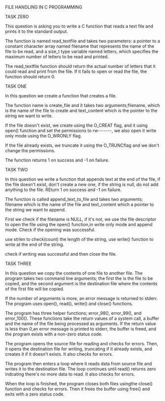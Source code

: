 FILE HANDLING IN C PROGRAMMING

TASK ZERO

This question is asking you to write a C function that reads a text file and prints it to the standard output.

The function is named read_textfile and takes two parameters: a pointer to a constant character array named filename that represents the name of the file to be read, and a size_t type variable named letters, which specifies the maximum number of letters to be read and printed.

The read_textfile function should return the actual number of letters that it could read and print from the file. If it fails to open or read the file, the function should return 0.

TASK ONE

In this question we create a function that creates a file.

The function name is create_file and it takes two arguments;filename, which is the name of the file to create and text_content which is the pointer to the string we want to write.

If the file doesn't exist, we create using the O_CREAT flag, and it using open() function and set the permissions to rw-------, we also open it write only mode using the O_WRONLY flag.

If the file already exists, we truncate it using the O_TRUNCflag and we don't change the permissions.

The function returns 1 on success and -1 on failure.

TASK TWO

In this question we write a function that appends text at the end of the file, if the file doesn't exist, don't create a new one, if the string is null, do not add anything to the file. REturn 1 on success and -1 on failure.

The function is called append_text_to_file and takes two arguments; filename which is the name of the file and text_content which a pointer to the string we want to append.

First we check if the filename is NULL, if it's not, we use the file descriptor to open the file using the open() function,in write only mode and append mode. Check if the opening was successful.

use strlen to check(count) the length of the string, use write() function to write at the end of the string.

check if writing was successful and then close the file.

TASK THREE

In this question we copy the contents of one file to another file. The program takes two command line arguments; the first the is the file to be copied, and the second argument is the destination file where the contents of the first file will be copied.

If the number of arguments is more, an error message is returned to stderr. The program uses open(), read(), write() and close() functions.

The program has three helper functions; error_98(), error_99(), and error_100(). These functions take the return values of a system call, a buffer and the name of the file being processed as arguments. If the return value is less than 0,an error message is printed to stderr, the buffer is freed, and the program exists with a non-zero status code.

The program opens the source file for reading and checks for errors. Then, it opens the destination file for writing, truncating if it already exists, and creates it if it doesn't exists. It also checks for errors.

The program then enters a loop where it reads data from source file and writes it to the destination file. The loop continues until read() returns zero indcating there's no more data to read. It also checks for errors.

When the loop is finished, the program closes both files usingthe close() function and checks for errors. Then it frees the buffer using free() and exits with a zero status code.
